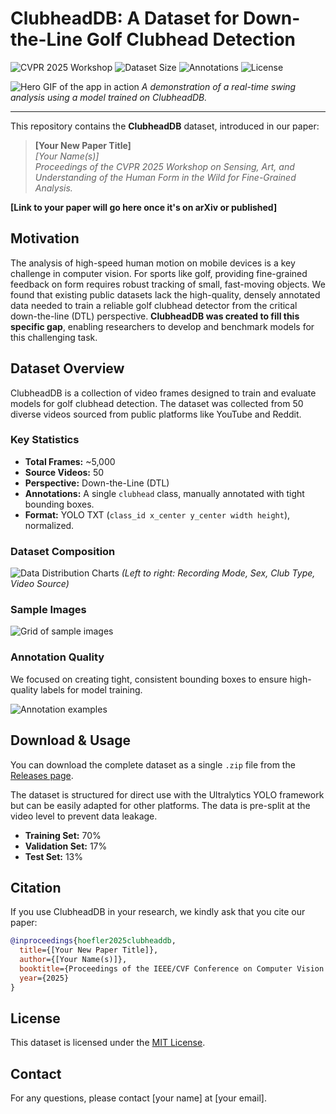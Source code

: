 # ClubheadDB: A Dataset for Down-the-Line Golf Clubhead Detection

![CVPR 2025 Workshop](https://img.shields.io/badge/Conference-CVPR%202025%20Workshop-blue) ![Dataset Size](https://img.shields.io/badge/Images-5000%2B-orange) ![Annotations](https://img.shields.io/badge/Annotations-Bounding%20Box-green) ![License](https://img.shields.io/badge/License-MIT-lightgrey)

![Hero GIF of the app in action](assets/swing_demo.gif)
*A demonstration of a real-time swing analysis using a model trained on ClubheadDB.*

---

This repository contains the **ClubheadDB** dataset, introduced in our paper:

> **[Your New Paper Title]** <br>
> *[Your Name(s)]* <br>
> *Proceedings of the CVPR 2025 Workshop on Sensing, Art, and Understanding of the Human Form in the Wild for Fine-Grained Analysis.*

**[Link to your paper will go here once it's on arXiv or published]**

## Motivation

The analysis of high-speed human motion on mobile devices is a key challenge in computer vision. For sports like golf, providing fine-grained feedback on form requires robust tracking of small, fast-moving objects. We found that existing public datasets lack the high-quality, densely annotated data needed to train a reliable golf clubhead detector from the critical down-the-line (DTL) perspective. **ClubheadDB was created to fill this specific gap**, enabling researchers to develop and benchmark models for this challenging task.

## Dataset Overview

ClubheadDB is a collection of video frames designed to train and evaluate models for golf clubhead detection. The dataset was collected from 50 diverse videos sourced from public platforms like YouTube and Reddit.

### Key Statistics
* **Total Frames:** ~5,000
* **Source Videos:** 50
* **Perspective:** Down-the-Line (DTL)
* **Annotations:** A single `clubhead` class, manually annotated with tight bounding boxes.
* **Format:** YOLO TXT (`class_id x_center y_center width height`), normalized.

### Dataset Composition

![Data Distribution Charts](assets/distribution_charts.png)
*(Left to right: Recording Mode, Sex, Club Type, Video Source)*

### Sample Images

![Grid of sample images](assets/sample_grid.png)

### Annotation Quality

We focused on creating tight, consistent bounding boxes to ensure high-quality labels for model training.

![Annotation examples](assets/annotation_examples.png)

## Download & Usage

You can download the complete dataset as a single `.zip` file from the [Releases page](https://github.com/your-username/ClubheadDB-Golf-Swing-Dataset/releases).

The dataset is structured for direct use with the Ultralytics YOLO framework but can be easily adapted for other platforms. The data is pre-split at the video level to prevent data leakage.

* **Training Set:** 70%
* **Validation Set:** 17%
* **Test Set:** 13%

## Citation

If you use ClubheadDB in your research, we kindly ask that you cite our paper:

```bibtex
@inproceedings{hoefler2025clubheaddb,
  title={[Your New Paper Title]},
  author={[Your Name(s)]},
  booktitle={Proceedings of the IEEE/CVF Conference on Computer Vision and Pattern Recognition Workshops},
  year={2025}
}
```

## License

This dataset is licensed under the [MIT License](LICENSE).

## Contact

For any questions, please contact [your name] at [your email].
